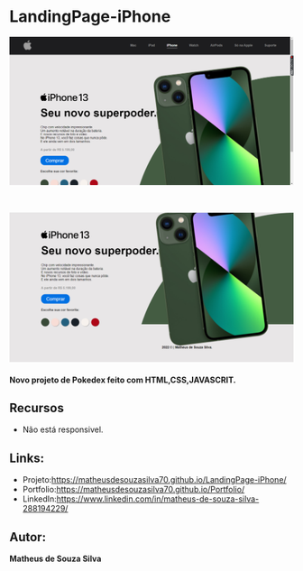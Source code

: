 # LandingPage-iPhone
![README.md](https://github.com/MatheusdeSouzaSilva70/LandingPage-iPhone/blob/main/img/img%20do%20projeto(2).png)

<br>

![README.md](https://github.com/MatheusdeSouzaSilva70/LandingPage-iPhone/blob/main/img/img%20do%20projeto(1).png)

#### Novo projeto de Pokedex feito com HTML,CSS,JAVASCRIT.

## Recursos
- Não está responsivel.

## Links:
- Projeto:https://matheusdesouzasilva70.github.io/LandingPage-iPhone/
- Portfolio:https://matheusdesouzasilva70.github.io/Portfolio/
- LinkedIn:https://www.linkedin.com/in/matheus-de-souza-silva-288194229/

## Autor:
**Matheus de Souza Silva**

